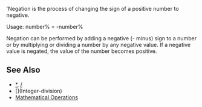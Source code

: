 'Negation is the process of changing the sign of a positive number to negative.

Usage: number% = -number%

Negation can be performed by adding a negative (- minus) sign to a number or by multiplying or dividing a number by any negative value.
If a negative value is negated, the value of the number becomes positive.

## See Also

* [*](multiplication), [/](division)
* [\](Integer-division)
* [Mathematical Operations](Mathematical-Operations)
